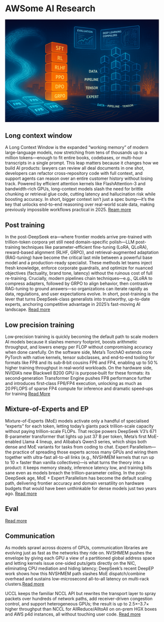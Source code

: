 # AWSome AI Research

![AWSome AI Research](Awsome-AI-Research.png)

## Long context window
A Long Context Window is the expanded “working memory” of modern large-language models, now stretching from tens of thousands up to a million tokens—enough to fit entire books, codebases, or multi-hour transcripts in a single prompt. This leap matters because it changes how we build AI products: lawyers can review all deal documents in one shot, developers can refactor cross-repository code with full context, and support agents can reason over an entire customer history without losing track. Powered by efficient attention kernels like FlashAttention-3 and bandwidth-rich GPUs, long-context models slash the need for brittle chunking or retrieval glue code, cutting latency and hallucination risk while boosting accuracy. In short, bigger context isn’t just a spec bump—it’s the key that unlocks end-to-end reasoning over real-world scale data, making previously impossible workflows practical in 2025. [Ream more](lcw.md)

## Post training
In the post-DeepSeek era—where frontier models arrive pre-trained with trillion-token corpora yet still need domain-specific polish—LLM post-training techniques like parameter-efficient fine-tuning (LoRA, QLoRA), reward-based alignment (RLHF, GRPO), and retrieval-augmented adaptation (RAG-tuning) have become the critical last mile between a powerful base model and a production-ready specialist. These methods let teams inject fresh knowledge, enforce corporate guardrails, and optimize for nuanced objectives (factuality, brand tone, latency) without the ruinous cost of full re-training. Crucially, modern pipelines chain techniques—e.g., QLoRA to compress adapters, followed by GRPO to align behavior, then contrastive RAG-tuning to ground answers—so organizations can iterate rapidly as data, regulations, and user expectations evolve. In short, post-training is the lever that turns DeepSeek-class generalists into trustworthy, up-to-date experts, anchoring competitive advantage in 2025’s fast-moving AI landscape. [Read more](post-training/README.md)

## Low precision training
Low‑precision training is quickly becoming the default path to scale modern AI models because it slashes memory footprint, boosts arithmetic throughput, and lowers energy per FLOP without compromising accuracy when done carefully. On the software side, Meta’s TorchAO extends core PyTorch with native kernels, tensor subclasses, and end‑to‑end tooling for formats like FP8 and its sub‑8‑bit cousins FP6 and FP4, enabling up to 50 % higher training throughput in real‑world workloads. On the hardware side, NVIDIA’s new Blackwell B200 GPU is purpose‑built for these formats: its second‑generation Transformer Engine pushes FP8 performance further and introduces first‑class FP6/FP4 execution, unlocking as much as 20 PFLOPS of sparse FP4 compute for inference and dramatic speed‑ups for training
[Read More](low-precision/README.md)

## Mixture-of-Experts and EP
Mixture-of-Experts (MoE) models activate only a handful of specialised “experts” for each token, letting today’s giants pack trillion-scale capacity without paying trillion-scale FLOPs. That recipe powers DeepSeek V3’s 671 B-parameter transformer that lights up just 37 B per token, Meta’s first MoE-enabled Llama 4 lineup, and Alibaba’s Qwen3 series, which ships both dense and MoE variants for tasks from coding to chat. Expert Parallelism—the practice of spreading those experts across many GPUs and wiring them together with ultra-fast all-to-all links (e.g., NVSHMEM kernels that run up to 10 × faster than vanilla collectives)—is what turns the theory into a product: it keeps memory steady, inference latency low, and training bills sane even as models breach the trillion-parameter ceiling. In the post-DeepSeek age, MoE + Expert Parallelism has become the default scaling path, delivering frontier accuracy and domain versatility on hardware budgets that would have been unthinkable for dense models just two years ago. [Read more](moe.md)

## Eval
[Read more](eval.md)

## Communication
As models sprawl across dozens of GPUs, communication libraries are evolving just as fast as the networks they ride on. NVSHMEM pushes the envelope by giving each GPU a view of a partitioned global address space and letting kernels issue one-sided puts/gets directly on the NIC, eliminating CPU mediation and hiding latency; DeepSeek’s recent DeepEP work shows how this NVSHMEM path slashes MoE dispatch/combine overhead and sustains low-microsecond all-to-all latency on multi-rack clusters.[Read more](comm.md#nvshmem)

UCCL keeps the familiar NCCL API but rewrites the transport layer to spray packets over hundreds of network paths, add receiver-driven congestion control, and support heterogeneous GPUs; the result is up to 2.5×–3.7× higher throughput than NCCL for AllReduce/AlltoAll on on-prem HGX boxes and AWS p4d instances, all without touching user code. [Read more](comm.md#uccl)

